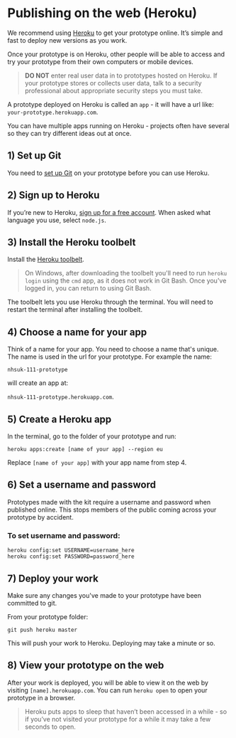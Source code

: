 # Publishing on the web (Heroku)

We recommend using [Heroku](http://www.heroku.com) to get your prototype online. It’s simple and fast to deploy new versions as you work.

Once your prototype is on Heroku, other people will be able to access and try your prototype from their own computers or mobile devices.

> **DO NOT** enter real user data in to prototypes hosted on Heroku. If your prototype stores or collects user data, talk to a security professional about appropriate security steps you must take.

A prototype deployed on Heroku is called an `app` - it will have a url like:
`your-prototype.herokuapp.com`.

You can have multiple apps running on Heroku - projects often have several so they can try different ideas out at once.

## 1) Set up Git
You need to [set up Git](setting-up-git) on your prototype before you can use Heroku.

## 2) Sign up to Heroku

If you’re new to Heroku, [sign up for a free account](https://signup.heroku.com/). When asked what language you use, select `node.js`.

## 3) Install the Heroku toolbelt

Install the [Heroku toolbelt](https://toolbelt.heroku.com/).

> On Windows, after downloading the toolbelt you'll need to run `heroku login` using the `cmd` app, as it does not work in Git Bash. Once you've logged in, you can return to using Git Bash.

The toolbelt lets you use Heroku through the terminal. You will need to restart the terminal after installing the toolbelt.

## 4) Choose a name for your app
Think of a name for your app. You need to choose a name that's unique. The name is used in the url for your prototype. For example the name:

`nhsuk-111-prototype`

will create an app at:

`nhsuk-111-prototype.herokuapp.com`.

## 5) Create a Heroku app

In the terminal, go to the folder of your prototype and run:

```
heroku apps:create [name of your app] --region eu
```
Replace `[name of your app]` with your app name from step 4.

## 6) Set a username and password

Prototypes made with the kit require a username and password when published online. This stops members of the public coming across your prototype by accident.

### To set username and password:

```
heroku config:set USERNAME=username_here
heroku config:set PASSWORD=password_here
```

## 7) Deploy your work

Make sure any changes you've made to your prototype have been committed to git.

From your prototype folder:
```
git push heroku master
```
This will push your work to Heroku. Deploying may take a minute or so.

## 8) View your prototype on the web

After your work is deployed, you will be able to view it on the web by visiting `[name].herokuapp.com`.
You can run `heroku open` to open your prototype in a browser.

> Heroku puts apps to sleep that haven’t been accessed in a while - so if you’ve not visited your prototype for a while it may take a few seconds to open.
